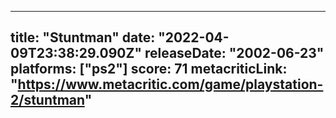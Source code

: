 
---
title: "Stuntman"
date: "2022-04-09T23:38:29.090Z"
releaseDate: "2002-06-23"
platforms: ["ps2"]
score: 71
metacriticLink: "https://www.metacritic.com/game/playstation-2/stuntman"
---
